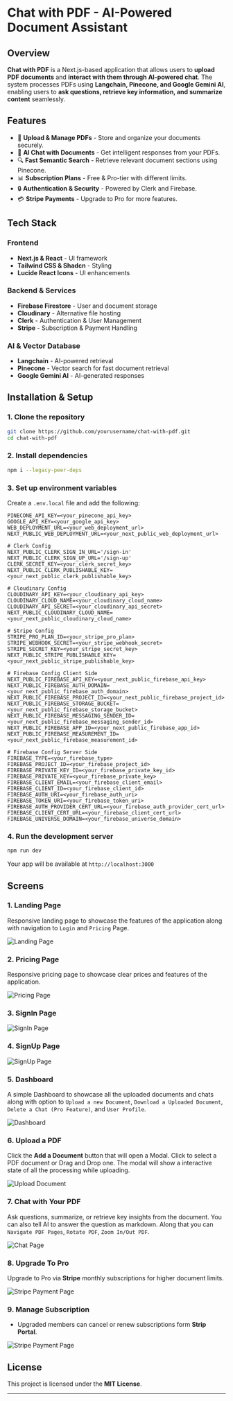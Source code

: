# Chat with PDF - AI-Powered Document Assistant

## Overview

**Chat with PDF** is a Next.js-based application that allows users to **upload PDF documents** and **interact with them through AI-powered chat**. The system processes PDFs using **Langchain, Pinecone, and Google Gemini AI**, enabling users to **ask questions, retrieve key information, and summarize content** seamlessly.

## Features

- 📄 **Upload & Manage PDFs** - Store and organize your documents securely.
- 🤖 **AI Chat with Documents** - Get intelligent responses from your PDFs.
- 🔍 **Fast Semantic Search** - Retrieve relevant document sections using Pinecone.
- 📊 **Subscription Plans** - Free & Pro-tier with different limits.
- 🔒 **Authentication & Security** - Powered by Clerk and Firebase.
- 💳 **Stripe Payments** - Upgrade to Pro for more features.

## Tech Stack

### **Frontend**

- **Next.js & React** - UI framework
- **Tailwind CSS & Shadcn** - Styling
- **Lucide React Icons** - UI enhancements

### **Backend & Services**

- **Firebase Firestore** - User and document storage
- **Cloudinary** - Alternative file hosting
- **Clerk** - Authentication & User Management
- **Stripe** - Subscription & Payment Handling

### **AI & Vector Database**

- **Langchain** - AI-powered retrieval
- **Pinecone** - Vector search for fast document retrieval
- **Google Gemini AI** - AI-generated responses

## Installation & Setup

### **1. Clone the repository**

```bash
git clone https://github.com/yourusername/chat-with-pdf.git
cd chat-with-pdf
```

### **2. Install dependencies**

```bash
npm i --legacy-peer-deps
```

### **3. Set up environment variables**

Create a `.env.local` file and add the following:

```env
PINECONE_API_KEY=<your_pinecone_api_key>
GOOGLE_API_KEY=<your_google_api_key>
WEB_DEPLOYMENT_URL=<your_web_deployment_url>
NEXT_PUBLIC_WEB_DEPLOYMENT_URL=<your_next_public_web_deployment_url>

# Clerk Config
NEXT_PUBLIC_CLERK_SIGN_IN_URL='/sign-in'
NEXT_PUBLIC_CLERK_SIGN_UP_URL='/sign-up'
CLERK_SECRET_KEY=<your_clerk_secret_key>
NEXT_PUBLIC_CLERK_PUBLISHABLE_KEY=<your_next_public_clerk_publishable_key>

# Cloudinary Config
CLOUDINARY_API_KEY=<your_cloudinary_api_key>
CLOUDINARY_CLOUD_NAME=<your_cloudinary_cloud_name>
CLOUDINARY_API_SECRET=<your_cloudinary_api_secret>
NEXT_PUBLIC_CLOUDINARY_CLOUD_NAME=<your_next_public_cloudinary_cloud_name>

# Stripe Config
STRIPE_PRO_PLAN_ID=<your_stripe_pro_plan>
STRIPE_WEBHOOK_SECRET=<your_stripe_webhook_secret>
STRIPE_SECRET_KEY=<your_stripe_secret_key>
NEXT_PUBLIC_STRIPE_PUBLISHABLE_KEY=<your_next_public_stripe_publishable_key>

# Firebase Config Client Side
NEXT_PUBLIC_FIREBASE_API_KEY=<your_next_public_firebase_api_key>
NEXT_PUBLIC_FIREBASE_AUTH_DOMAIN=<your_next_public_firebase_auth_domain>
NEXT_PUBLIC_FIREBASE_PROJECT_ID=<your_next_public_firebase_project_id>
NEXT_PUBLIC_FIREBASE_STORAGE_BUCKET=<your_next_public_firebase_storage_bucket>
NEXT_PUBLIC_FIREBASE_MESSAGING_SENDER_ID=<your_next_public_firebase_messaging_sender_id>
NEXT_PUBLIC_FIREBASE_APP_ID=<your_next_public_firebase_app_id>
NEXT_PUBLIC_FIREBASE_MEASUREMENT_ID=<your_next_public_firebase_measurement_id>

# Firebase Config Server Side
FIREBASE_TYPE=<your_firebase_type>
FIREBASE_PROJECT_ID=<your_firebase_project_id>
FIREBASE_PRIVATE_KEY_ID=<your_firebase_private_key_id>
FIREBASE_PRIVATE_KEY=<your_firebase_private_key>
FIREBASE_CLIENT_EMAIL=<your_firebase_client_email>
FIREBASE_CLIENT_ID=<your_firebase_client_id>
FIREBASE_AUTH_URI=<your_firebase_auth_uri>
FIREBASE_TOKEN_URI=<your_firebase_token_uri>
FIREBASE_AUTH_PROVIDER_CERT_URL=<your_firebase_auth_provider_cert_url>
FIREBASE_CLIENT_CERT_URL=<your_firebase_client_cert_url>
FIREBASE_UNIVERSE_DOMAIN=<your_firebase_universe_domain>

```

### **4. Run the development server**

```bash
npm run dev
```

Your app will be available at `http://localhost:3000`

## Screens

### **1. Landing Page**

Responsive landing page to showcase the features of the application along with navigation to `Login` and `Pricing` Page.

![Landing Page](/public/screenshots/LandingPage.png)

### **2. Pricing Page**

Responsive pricing page to showcase clear prices and features of the application.

![Pricing Page](/public/screenshots/PricingPage.png)

### **3. SignIn Page**

![SignIn Page](/public/screenshots/SigninPage.png)

### **4. SignUp Page**

![SignUp Page](/public/screenshots/SignupPage.png)

### **5. Dashboard**

A simple Dashboard to showcase all the uploaded documents and chats along with option to `Upload a new Document`, `Download a Uploaded Document`, `Delete a Chat (Pro Feature)`, and `User Profile`.

![Dashboard](/public/screenshots/Dashboard.png)

### **6. Upload a PDF**

Click the **Add a Document** button that will open a Modal. Click to select a PDF document or Drag and Drop one. The modal will show a interactive state of all the processing while uploading.

![Upload Document](/public/screenshots/UploadDocument.png)

### **7. Chat with Your PDF**

Ask questions, summarize, or retrieve key insights from the document. You can also tell AI to answer the question as markdown. Along that you can `Navigate PDF Pages`, `Rotate PDF`, `Zoom In/Out PDF`.

![Chat Page](/public/screenshots/ChatPage.png)

### **8. Upgrade To Pro**

Upgrade to Pro via **Stripe** monthly subscriptions for higher document limits.

![Stripe Payment Page](/public/screenshots/StripePaymentPage.png)

### **9. Manage Subscription**

- Upgraded members can cancel or renew subscriptions form **Strip Portal**.

![Stripe Payment Page](/public/screenshots/StripePortalPage.png)

## License

This project is licensed under the **MIT License**.

---
